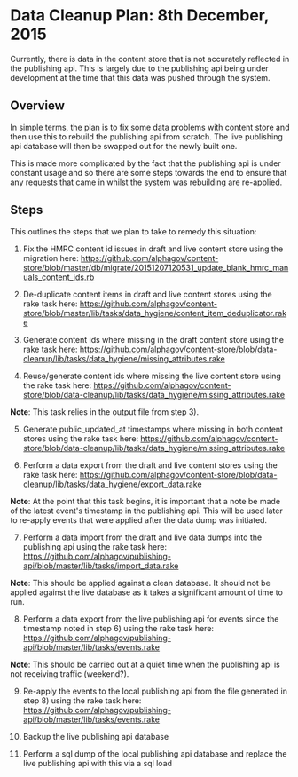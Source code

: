 # Data Cleanup Plan: 8th December, 2015

Currently, there is data in the content store that is not accurately reflected
in the publishing api. This is largely due to the publishing api being under
development at the time that this data was pushed through the system.

## Overview

In simple terms, the plan is to fix some data problems with content store and
then use this to rebuild the publishing api from scratch. The live publishing
api database will then be swapped out for the newly built one.

This is made more complicated by the fact that the publishing api is under
constant usage and so there are some steps towards the end to ensure that any
requests that came in whilst the system was rebuilding are re-applied.

## Steps

This outlines the steps that we plan to take to remedy this situation:

1) Fix the HMRC content id issues in draft and live content store using the
migration here: https://github.com/alphagov/content-store/blob/master/db/migrate/20151207120531_update_blank_hmrc_manuals_content_ids.rb

2) De-duplicate content items in draft and live content stores using the
rake task here: https://github.com/alphagov/content-store/blob/master/lib/tasks/data_hygiene/content_item_deduplicator.rake

3) Generate content ids where missing in the draft content store using the rake
task here: https://github.com/alphagov/content-store/blob/data-cleanup/lib/tasks/data_hygiene/missing_attributes.rake

4) Reuse/generate content ids where missing the live content store using the
rake task here: https://github.com/alphagov/content-store/blob/data-cleanup/lib/tasks/data_hygiene/missing_attributes.rake

**Note**: This task relies in the output file from step 3).

5) Generate public_updated_at timestamps where missing in both content stores
using the rake task here: https://github.com/alphagov/content-store/blob/data-cleanup/lib/tasks/data_hygiene/missing_attributes.rake

6) Perform a data export from the draft and live content stores using the rake
task here: https://github.com/alphagov/content-store/blob/data-cleanup/lib/tasks/data_hygiene/export_data.rake

**Note**: At the point that this task begins, it is important that a note be made of
the latest event's timestamp in the publishing api. This will be used later to
re-apply events that were applied after the data dump was initiated.

7) Perform a data import from the draft and live data dumps into the publishing
api using the rake task here: https://github.com/alphagov/publishing-api/blob/master/lib/tasks/import_data.rake

**Note**: This should be applied against a clean database. It should not be applied
against the live database as it takes a significant amount of time to run.

8) Perform a data export from the live publishing api for events since the
timestamp noted in step 6) using the rake task here: https://github.com/alphagov/publishing-api/blob/master/lib/tasks/events.rake

**Note**: This should be carried out at a quiet time when the publishing api is not
receiving traffic (weekend?).

9) Re-apply the events to the local publishing api from the file generated in
step 8) using the rake task here: https://github.com/alphagov/publishing-api/blob/master/lib/tasks/events.rake

10) Backup the live publishing api database

11) Perform a sql dump of the local publishing api database and replace the live
publishing api with this via a sql load

